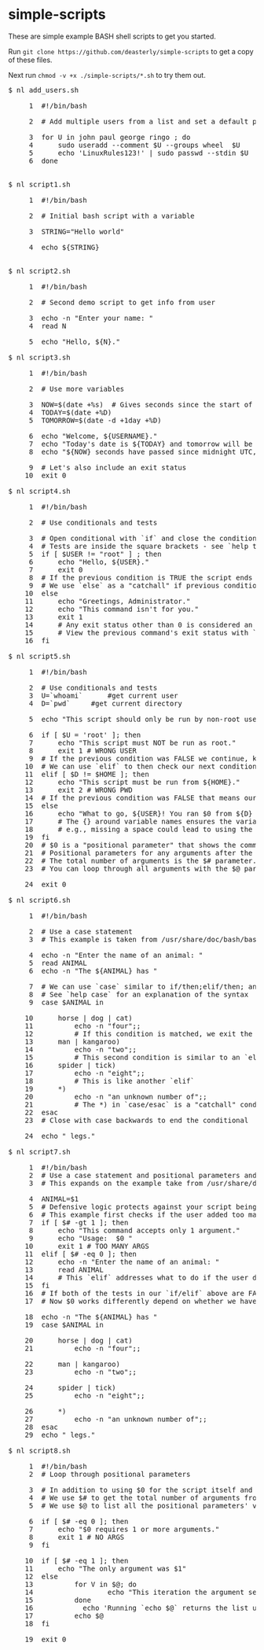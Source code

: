 # simple-scripts

These are simple example BASH shell scripts to get you started.

Run `git clone https://github.com/deasterly/simple-scripts` to get a copy of these files.

Next run `chmod -v +x ./simple-scripts/*.sh` to try them out.


<pre>
$ nl add_users.sh

     1	#!/bin/bash
       
     2	# Add multiple users from a list and set a default password 
       
     3	for U in john paul george ringo ; do
     4		sudo useradd --comment $U --groups wheel  $U 
     5		echo 'LinuxRules123!' | sudo passwd --stdin $U
     6	done
       

$ nl script1.sh

     1	#!/bin/bash
       
     2	# Initial bash script with a variable
       
     3	STRING="Hello world"
       
     4	echo ${STRING}
       

$ nl script2.sh

     1	#!/bin/bash
       
     2	# Second demo script to get info from user
       
     3	echo -n "Enter your name: "
     4	read N
       
     5	echo "Hello, ${N}."

$ nl script3.sh

     1	#!/bin/bash
       
     2	# Use more variables
       
     3	NOW=$(date +%s)  # Gives seconds since the start of UNIX time
     4	TODAY=$(date +%D) 
     5	TOMORROW=$(date -d +1day +%D)
       
     6	echo "Welcome, ${USERNAME}."
     7	echo "Today's date is ${TODAY} and tomorrow will be ${TOMORROW}."
     8	echo "${NOW} seconds have passed since midnight UTC, Jan 1, 1970."
       
     9	# Let's also include an exit status 
    10	exit 0

$ nl script4.sh

     1	#!/bin/bash
       
     2	# Use conditionals and tests
       
     3	# Open conditional with `if` and close the conditional with if backwards - `fi`
     4	# Tests are inside the square brackets - see `help test` to get started
     5	if [ $USER != "root" ] ; then 
     6		echo "Hello, ${USER}."
     7		exit 0
     8	# If the previous condition is TRUE the script ends without error
     9	# We use `else` as a "catchall" if previous conditions are all FALSE
    10	else
    11		echo "Greetings, Administrator."
    12		echo "This command isn't for you."
    13		exit 1 
    14		# Any exit status other than 0 is considered an error 
    15		# View the previous command's exit status with `echo $?`
    16	fi

$ nl script5.sh

     1	#!/bin/bash
       
     2	# Use conditionals and tests
     3	U=`whoami`  	#get current user
     4	D=`pwd`		#get current directory
       
     5	echo "This script should only be run by non-root users from their home directory."
       
     6	if [ $U = 'root' ]; then
     7		echo "This script must NOT be run as root."
     8		exit 1 # WRONG USER
     9	# If the previous condition was FALSE we continue, knowing we have a regular user
    10	# We can use `elif` to then check our next condition, is the $PWD also their $HOME
    11	elif [ $D != $HOME ]; then
    12		echo "This script must be run from ${HOME}."
    13		exit 2 # WRONG PWD
    14	# If the previous condition was FALSE that means our $PWD is our $HOME so we should continue
    15	else
    16		echo "What to go, ${USER}! You ran $0 from ${D} and followed instructions correctly." 
    17	 	# The {} around variable names ensures the variable name is not misinterpreted by including adjacent text
    18		# e.g., missing a space could lead to using the incorrect variable "$Dand" whereas "${D}and" will protect the variable 
    19	fi
    20	# $0 is a "positional parameter" that shows the command itself.
    21	# Positional parameters for any arguments after the command would be $1 $2 $3 and so on.
    22	# The total number of arguments is the $# parameter. 
    23	# You can loop through all arguments with the $@ parameter.
       
    24	exit 0	

$ nl script6.sh

     1	#!/bin/bash
       
     2	# Use a case statement
     3	# This example is taken from /usr/share/doc/bash/bashref.html
       
     4	echo -n "Enter the name of an animal: "
     5	read ANIMAL
     6	echo -n "The ${ANIMAL} has "
       
     7	# We can use `case` similar to if/then;elif/then; and else 
     8	# See `help case` for an explanation of the syntax
     9	case $ANIMAL in
       
    10		horse | dog | cat)
    11			echo -n "four";;
    12			# If this condition is matched, we exit the `case/esac` and continue onwards
    13		man | kangaroo)
    14			echo -n "two";;
    15			# This second condition is similar to an `elif` 
    16		spider | tick)
    17			echo -n "eight";;
    18			# This is like another `elif`
    19		*)
    20			echo -n "an unknown number of";;
    21	  		# The *) in `case/esac` is a "catchall" condition similar to `else`
    22	esac
    23	# Close with case backwards to end the conditional
       
    24	echo " legs."
       
$ nl script7.sh

     1	#!/bin/bash
     2	# Use a case statement and positional parameters and include some "defensive" logic
     3	# This expands on the example take from /usr/share/doc/bash/bashref.html
       
     4	ANIMAL=$1
     5	# Defensive logic protects against your script being used incorrectly
     6	# This example first checks if the user added too many arguments after the script
     7	if [ $# -gt 1 ]; then
     8		echo "This command accepts only 1 argument."
     9		echo "Usage:  $0 <ANIMAL>"
    10		exit 1 # TOO MANY ARGS
    11	elif [ $# -eq 0 ]; then
    12		echo -n "Enter the name of an animal: "
    13		read ANIMAL
    14		# This `elif` addresses what to do if the user did not include any argument after the script to set ${ANIMAL}'s value
    15	fi
    16	# If both of the tests in our `if/elif` above are FALSE that means the first and only argument after the script (the $1 parameter) was used to set ${ANIMAL}'s value
    17	# Now $0 works differently depend on whether we have zero, one, or more arguments after the script
       
    18	echo -n "The ${ANIMAL} has "
    19	case $ANIMAL in
       
    20		horse | dog | cat)
    21			echo -n "four";;
       
    22		man | kangaroo)
    23			echo -n "two";;
       
    24		spider | tick)
    25			echo -n "eight";;
       
    26		*)
    27			echo -n "an unknown number of";;
    28	esac
    29	echo " legs."

$ nl script8.sh

     1	#!/bin/bash
     2	# Loop through positional parameters
       
     3	# In addition to using $0 for the script itself and $1 or $2 and so on for arguments we have two more useful paramaters
     4	# We use $# to get the total number of arguments from the command line
     5	# We use $@ to list all the positional parameters' values in order, based on the command line arguments
       
     6	if [ $# -eq 0 ]; then
     7		echo "$0 requires 1 or more arguments."
     8		exit 1 # NO ARGS
     9	fi
       
    10	if [ $# -eq 1 ]; then
    11		echo "The only argument was $1"
    12	else
    13	        for V in $@; do
    14	                echo "This iteration the argument sets the value of V to $V"
    15	        done
    16            echo 'Running `echo $@` returns the list used as values for $V in the `for` loop above.'
    17	        echo $@
    18	fi
           
    19	exit 0

</pre>

